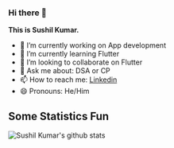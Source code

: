### Hi there 👋


**This is Sushil Kumar.**


- 🔭 I’m currently working on App development
- 🌱 I’m currently learning  Flutter  
- 👯 I’m looking to collaborate on Flutter
- 💬 Ask me about: DSA or CP
- 📫 How to reach me: <a href="https://www.linkedin.com/in/sushil-kumar-bh20/" >Linkedin</a>
- 😄 Pronouns: He/Him


## Some Statistics Fun
![Sushil Kumar's github stats](https://github-readme-stats.vercel.app/api?username=sushilkumar20&show_icons=true&line_height=30)<br>
